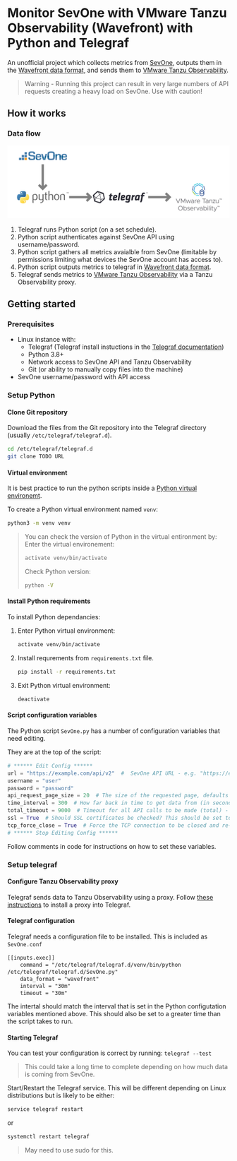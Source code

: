 # Monitor SevOne with VMware Tanzu Observability (Wavefront) with Python and Telegraf
An unofficial project which collects metrics from [SevOne](https://www.sevone.com/), outputs them in the [Wavefront data format](https://docs.wavefront.com/wavefront_data_format.html), and sends them to [VMware Tanzu Observability](https://tanzu.vmware.com/observability).

> Warning - Running this project can result in very large numbers of API requests creating a heavy load on SevOne. Use with caution!

## How it works
### Data flow
![Data flow diagram](images/data-flow-diagram.jpg "San Juan Mountains")
1. Telegraf runs Python script (on a set schedule).
2. Python script authenticates against SevOne API using username/password.
3. Python script gathers all metrics avaialble from SevOne (limitable by permissions limiting what devices the SevOne account has access to). 
4. Python script outputs metrics to telegraf in [Wavefront data format](https://docs.wavefront.com/wavefront_data_format.html).
5. Telegraf sends metrics to [VMware Tanzu Observability](https://tanzu.vmware.com/observability) via a Tanzu Observability proxy.
## Getting started
### Prerequisites
- Linux instance with:
    - Telegraf (Telegraf install instuctions in the [Telegraf documentation](https://docs.influxdata.com/telegraf/))
    - Python 3.8+
    - Network access to SevOne API and Tanzu Observability
    - Git (or ability to manually copy files into the machine)
- SevOne username/password with API access

### Setup Python
#### Clone Git repository
Download the files from the Git repository into the Telegraf directory (usually `/etc/telegraf/telegraf.d`).
```bash
cd /etc/telegraf/telegraf.d
git clone TODO URL
```
#### Virtual environment
It is best practice to run the python scripts inside a [Python virtual environemt](https://docs.python.org/3/tutorial/venv.html).

To create a Python virtual environment named `venv`:
```bash
python3 -m venv venv 
```

> You can check the version of Python in the virtual entironment by:
> Enter the virtual environement:
> ```bash
> activate venv/bin/activate
> ```
> Check Python version:
> ```bash
> python -V
> ```

#### Install Python requirements
To install Python dependancies:
1. Enter Python virtual environment:
    ```bash
    activate venv/bin/activate
    ```
2. Install requrements from `requirements.txt` file.
    ```bash
    pip install -r requirements.txt
    ```
3. Exit Python virtual environment:
    ```bash
    deactivate
    ```
#### Script configuration variables
The Python script `SevOne.py` has a number of configuration variables that need editing. 

They are at the top of the script:
```python
# ****** Edit Config ******
url = "https://example.com/api/v2"  #  SevOne API URL - e.g. "https://example.com/api/v2" - only tested with SevOne API v2
username = "user"
password = "password"
api_request_page_size = 20  # The size of the requested page, defaults to 20; limited to a configurable maximum (max 10000 by default)
time_interval = 300  # How far back in time to get data from (in seconds) - this should equal to how often this script runs.
total_timeout = 9000  # Timeout for all API calls to be made (total) - seconds.
ssl = True  # Should SSL certificates be checked? This should be set to True in production?
tcp_force_close = True  # Force the TCP connection to be closed and re-opened every call?
# ****** Stop Editing Config ******
```
Follow comments in code for instructions on how to set these variables. 

### Setup telegraf
#### Configure Tanzu Observability proxy
Telegraf sends data to Tanzu Observability using a proxy. Follow [these instructions](https://docs.wavefront.com/proxies_installing.html) to install a proxy into Telegraf.
#### Telegraf configuration
Telegraf needs a configuration file to be installed. This is included as `SevOne.conf`
```
[[inputs.exec]]
    command = "/etc/telegraf/telegraf.d/venv/bin/python /etc/telegraf/telegraf.d/SevOne.py"
    data_format = "wavefront"
    interval = "30m"
    timeout = "30m"
```
The intertal should match the interval that is set in the Python configutation variables mentioned above. This should also be set to a greater time than the script takes to run.

#### Starting Telegraf
You can test your configuration is correct by running:
`telegraf --test`
> This could take a long time to complete depending on how much data is coming from SevOne.

Start/Restart the Telegraf service. This will be different depending on Linux distributions but is likely to be either:
```bash
service telegraf restart
```
or 
```bash
systemctl restart telegraf
```
> May need to use sudo for this. 

<!-- ## Troubleshooting
### SSL certificates
### API request page size
### TCP conection limits
### Run time

## Potential pitfalls -->
